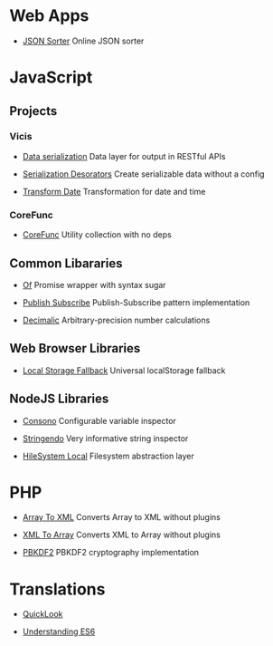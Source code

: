 # Web Apps

- [JSON Sorter](https://r37r0m0d3l.github.io/json_sort/)
  Online JSON sorter

# JavaScript

## Projects

### Vicis

- [Data serialization](https://npmjs.com/package/vicis)
  Data layer for output in RESTful APIs

- [Serialization Desorators](https://npmjs.com/package/@vicis/decorators)
  Create serializable data without a config

- [Transform Date](https://npmjs.com/package/@vicis/transform-date)
  Transformation for date and time

### CoreFunc

- [CoreFunc](https://npmjs.com/package/@corefunc/corefunc)
  Utility collection with no deps

## Common Libararies

- [Of](https://npmjs.com/package/@r37r0m0d3l/of)
  Promise wrapper with syntax sugar

- [Publish Subscribe](https://npmjs.com/package/@r37r0m0d3l/publish_subscribe)
  Publish-Subscribe pattern implementation

- [Decimalic](https://npmjs.com/package/decimalic)
  Arbitrary-precision number calculations

## Web Browser Libraries

- [Local Storage Fallback](https://npmjs.com/package/fallback-local-storage)
  Universal localStorage fallback

## NodeJS Libraries

- [Consono](https://npmjs.com/package/consono)
  Configurable variable inspector

- [Stringendo](https://npmjs.com/package/stringendo)
  Very informative string inspector

- [HileSystem Local](https://npmjs.com/package/@hilesystem/local)
  Filesystem abstraction layer

# PHP

- [Array To XML](https://github.com/r37r0m0d3l/Array-to-XML-PHP)
  Converts Array to XML without plugins

- [XML To Array](https://github.com/r37r0m0d3l/XmlToArray)
  Converts XML to Array without plugins

- [PBKDF2](https://github.com/r37r0m0d3l/PBKDF2-implementation-PHP)
  PBKDF2 cryptography implementation

# Translations

- [QuickLook](https://github.com/r37r0m0d3l/QuickLook)

- [Understanding ES6](https://github.com/LambdaBooks/understandinges6ua)
